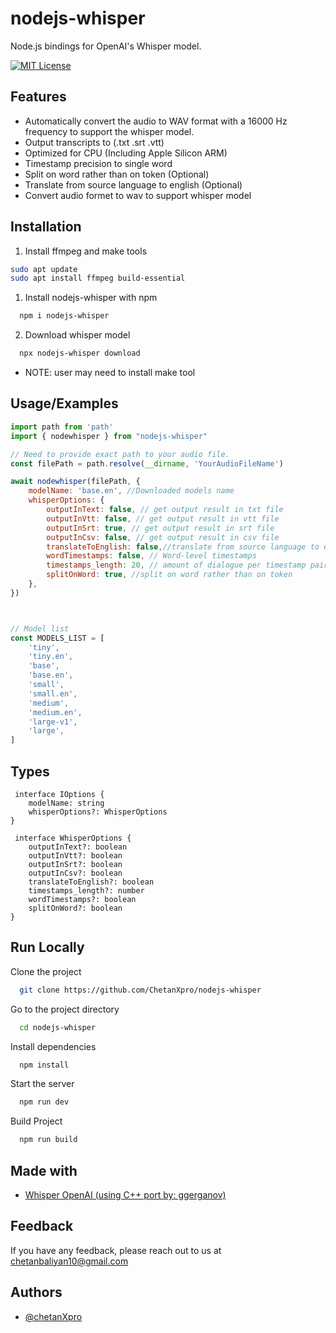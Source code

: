 
# nodejs-whisper

Node.js bindings for OpenAI's Whisper model.



[![MIT License](https://img.shields.io/badge/License-MIT-green.svg)](https://choosealicense.com/licenses/mit/)



## Features
 
- Automatically convert the audio to WAV format with a 16000 Hz    frequency to support the whisper model.
- Output transcripts to (.txt .srt .vtt)
- Optimized for CPU (Including Apple Silicon ARM)
- Timestamp precision to single word
- Split on word rather than on token (Optional)
- Translate from source language to english (Optional)
- Convert audio formet to wav to support whisper model


## Installation

1. Install ffmpeg and make tools

 ```bash
sudo apt update
sudo apt install ffmpeg build-essential
```

1. Install nodejs-whisper with npm

```bash
  npm i nodejs-whisper
```
2.  Download whisper model
```bash
  npx nodejs-whisper download
```

- NOTE: user may need to install make tool
    
## Usage/Examples

```javascript
import path from 'path'
import { nodewhisper } from "nodejs-whisper"

// Need to provide exact path to your audio file.
const filePath = path.resolve(__dirname, 'YourAudioFileName')

await nodewhisper(filePath, {
	modelName: 'base.en', //Downloaded models name
	whisperOptions: {
		outputInText: false, // get output result in txt file
		outputInVtt: false, // get output result in vtt file
		outputInSrt: true, // get output result in srt file
		outputInCsv: false, // get output result in csv file
		translateToEnglish: false,//translate from source language to english
		wordTimestamps: false, // Word-level timestamps
		timestamps_length: 20, // amount of dialogue per timestamp pair
		splitOnWord: true, //split on word rather than on token
	},
})



// Model list
const MODELS_LIST = [
	'tiny',
	'tiny.en',
	'base',
	'base.en',
	'small',
	'small.en',
	'medium',
	'medium.en',
	'large-v1',
	'large',
]
```





## Types

```
 interface IOptions {
	modelName: string
	whisperOptions?: WhisperOptions
}

 interface WhisperOptions {
	outputInText?: boolean
	outputInVtt?: boolean
	outputInSrt?: boolean
	outputInCsv?: boolean
	translateToEnglish?: boolean
	timestamps_length?: number
	wordTimestamps?: boolean
	splitOnWord?: boolean
}

```



## Run Locally

Clone the project

```bash
  git clone https://github.com/ChetanXpro/nodejs-whisper
```

Go to the project directory

```bash
  cd nodejs-whisper
```

Install dependencies

```bash
  npm install
```

Start the server

```bash
  npm run dev
```

Build Project

```bash
  npm run build
```


## Made with

 - [Whisper OpenAI (using C++ port by: ggerganov)](https://github.com/ggerganov/whisper.cpp)

## Feedback

If you have any feedback, please reach out to us at chetanbaliyan10@gmail.com


## Authors

- [@chetanXpro](https://www.github.com/chetanXpro)

